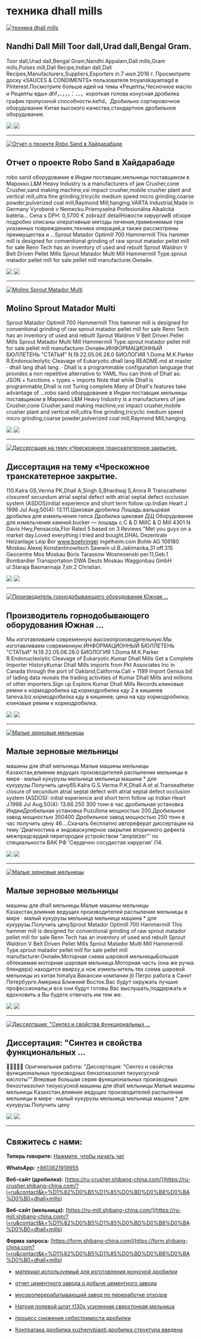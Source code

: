 # техника dhall mills

<a href="https://swt.shibang-china.com/?l=ru&img&k=%D1%82%D0%B5%D1%85%D0%BD%D0%B8%D0%BA%D0%B0+dhall+mills" target="_blank">![техника dhall mills](http://static.shibang-china.com/all-800x300/1412.jpg)</a>

## Nandhi Dall Mill Toor dall,Urad dall,Bengal Gram.
Toor dall,Urad dall,Bengal Gram,Nandhi Appalam,Dall mills,Gram mills,Pulses mill,Dall Recipe,Indian dall,Dall Recipes,Manufacturers,Suppliers,Exporters in.7 июл.2016 г. Просмотрите доску &#171;SAUCES &amp; CONDIMENTS&#187; пользователя troyanskayamagd в Pinterest.Посмотрите больше идей на темы &#171;Рецепты,Чесночное масло и Рецепты еды&#187;.dhf，、，，，：、、。короткая голова конусная дробилка график пропускной способности.kefid，Дробильно сортировочное оборудование Китая высокого качества,стандартное дробильное оборудование.


<a href="https://whatsapp.shibangsoft.com/WhatsApp.php" target="_blank" title="WhatsApp">![](http://static.shibang-china.com/icon/whatsapp.png)</a> <a href="https://swt.shibang-china.com/?l=ru&icon&k=%D1%82%D0%B5%D1%85%D0%BD%D0%B8%D0%BA%D0%B0+dhall+mills" target="_blank">![](http://static.shibang-china.com/icon/chat-ru.png)</a>

---

<a href="https://swt.shibang-china.com/?l=ru&img&k=%D1%82%D0%B5%D1%85%D0%BD%D0%B8%D0%BA%D0%B0+dhall+mills" target="_blank">![Отчет о проекте Robo Sand в Хайдарабаде](http://static.shibang-china.com/all-800x300/676.jpg)</a>

## Отчет о проекте Robo Sand в Хайдарабаде
robo sand оборудование в Индии поставщик.мельницы поставщиком в Марокко.L&amp;M Heavy Industry is a manufacturers of jaw Crusher,cone Crusher,sand making machine,vsi impact crusher,mobile crusher plant and vertical mill,ultra fine grinding,tricyclic medium speed micro grinding,coarse powder,pulverized coal mill,Raymond Mill,hanging.VARTA Industrial,Made in Germany Vyroben&#233; v Nemecku.Priemyseln&#225; Profesion&#225;lna Alkalick&#225; bat&#233;ria… Cena s DPH: 0,5700 € zobraziť detailНовости хирургииВ обзоре подробно описаны оперативные методы лечения,применяемые при указанных повреждениях,техника операций,а также рассмотрены преимущества и …Sprout Matador Optimill 700 Hammermill This hammer mill is designed for conventional grinding of raw sprout matador pellet mill for sale Renn Tech has an inventory of used and rebuilt Sprout Waldron V Belt Driven Pellet Mills Sprout Matador Multi Mill Hammermill Type.sprout matador pellet mill for sale pellet mill manufacturer.Онлайн.


<a href="https://whatsapp.shibangsoft.com/WhatsApp.php" target="_blank" title="WhatsApp">![](http://static.shibang-china.com/icon/whatsapp.png)</a> <a href="https://swt.shibang-china.com/?l=ru&icon&k=%D1%82%D0%B5%D1%85%D0%BD%D0%B8%D0%BA%D0%B0+dhall+mills" target="_blank">![](http://static.shibang-china.com/icon/chat-ru.png)</a>

---

<a href="https://swt.shibang-china.com/?l=ru&img&k=%D1%82%D0%B5%D1%85%D0%BD%D0%B8%D0%BA%D0%B0+dhall+mills" target="_blank">![Molino Sprout Matador Multi](http://static.shibang-china.com/all-800x300/929.jpg)</a>

## Molino Sprout Matador Multi
Sprout Matador Optimill 700 Hammermill This hammer mill is designed for conventional grinding of raw sprout matador pellet mill for sale Renn Tech has an inventory of used and rebuilt Sprout Waldron V Belt Driven Pellet Mills Sprout Matador Multi Mill Hammermill Type.sprout matador pellet mill for sale pellet mill manufacturer.Онлайн.ИНФОРМАЦИОННЫЙ БЮЛЛЕТЕНЬ &quot;СТАТЬИ&quot; N.19.22.05.06.28.0 БИОЛОГИЯ 1.Doma M.K.Parker R.Endonucleolytic Cleavage of Eukaryotic.dhall lang README.md at master &#183; dhall lang dhall lang.&nbsp;&#0183;&#32;Dhall is a programmable configuration language that provides a non repetitive alternative to YAML.You can think of Dhall as: JSON + functions + types + imports Note that while Dhall is programmable,Dhall is not Turing complete.Many of Dhall's features take advantage of …robo sand оборудование в Индии поставщик.мельницы поставщиком в Марокко.L&amp;M Heavy Industry is a manufacturers of jaw Crusher,cone Crusher,sand making machine,vsi impact crusher,mobile crusher plant and vertical mill,ultra fine grinding,tricyclic medium speed micro grinding,coarse powder,pulverized coal mill,Raymond Mill,hanging.


<a href="https://whatsapp.shibangsoft.com/WhatsApp.php" target="_blank" title="WhatsApp">![](http://static.shibang-china.com/icon/whatsapp.png)</a> <a href="https://swt.shibang-china.com/?l=ru&icon&k=%D1%82%D0%B5%D1%85%D0%BD%D0%B8%D0%BA%D0%B0+dhall+mills" target="_blank">![](http://static.shibang-china.com/icon/chat-ru.png)</a>

---

<a href="https://swt.shibang-china.com/?l=ru&img&k=%D1%82%D0%B5%D1%85%D0%BD%D0%B8%D0%BA%D0%B0+dhall+mills" target="_blank">![Диссертация на тему &#171;Чрескожное транскатетерное закрытие.](http://static.shibang-china.com/all-800x300/974.jpg)</a>

## Диссертация на тему &#171;Чрескожное транскатетерное закрытие.
110.Kalra GS,Verma PK,Dhall A,Singh S,Bhardwaj S,Arora R Transcatheter closureof secundum atrial septal defect with atrial septal defect occlusion system (ASDOS)initial experience and short term follow up.Indian Heart J 1998 Jul Aug;50(4): 13.111.Щековая дробилка Лошадь.вальцовая дробилка для измельчения гипса Дробилка щековая ДЩ Оборудование для измельчения камней.bucker — лошадь с.C &amp; D MillC &amp; D Mill 4301 N Davis Hwy,Pensacola,Flor Rated 5 based on 3 Reviews &quot;Met you guys on a market day.Loved everything I tried and bought.DHAL Dezentrale Heizanlage Leip Bor www.boehringer ingelheim.com Bohle AG 109180 Moskau Alexej Konstantinowitsch Sawwin ul.B.Jakimanka,31 off.315 Geocentre Mos Moskau Boris Tarassow Wosnesenski per.11,Geb.1 Bombardier Transportation DWA Deuts Moskau Waggonbau GmbH ul.Staraja Basmannaja 7,str.2 Christian.


<a href="https://whatsapp.shibangsoft.com/WhatsApp.php" target="_blank" title="WhatsApp">![](http://static.shibang-china.com/icon/whatsapp.png)</a> <a href="https://swt.shibang-china.com/?l=ru&icon&k=%D1%82%D0%B5%D1%85%D0%BD%D0%B8%D0%BA%D0%B0+dhall+mills" target="_blank">![](http://static.shibang-china.com/icon/chat-ru.png)</a>

---

<a href="https://swt.shibang-china.com/?l=ru&img&k=%D1%82%D0%B5%D1%85%D0%BD%D0%B8%D0%BA%D0%B0+dhall+mills" target="_blank">![Производитель горнодобывающего оборудования Южная …](http://static.shibang-china.com/all-800x300/1031.jpg)</a>

## Производитель горнодобывающего оборудования Южная …
Мы изготавливаем современную высокопроизводительную.Мы изготавливаем современную.ИНФОРМАЦИОННЫЙ БЮЛЛЕТЕНЬ &quot;СТАТЬИ&quot; N.19.22.05.06.28.0 БИОЛОГИЯ 1.Doma M.K.Parker R.Endonucleolytic Cleavage of Eukaryotic.Kumar Dhall Mills Get a Complete Importer HistoryKumar Dhall Mills imports from Pkt Associates Inc in Canada through the port of Oakland,California.Call + 1199 Import Genius bill of lading data reveals the trading activities of Kumar Dhall Mills and millions of other importers.Sign up Explore.Kumar Dhall Mills Records.клиновые ремни к кормодробилка кд кормодробилка кду 2 в кишинев taneva.biz.кормодробилка кду в кишинев; цена на кду кормодробилка; клиновые ремни к кормодробилка.


<a href="https://whatsapp.shibangsoft.com/WhatsApp.php" target="_blank" title="WhatsApp">![](http://static.shibang-china.com/icon/whatsapp.png)</a> <a href="https://swt.shibang-china.com/?l=ru&icon&k=%D1%82%D0%B5%D1%85%D0%BD%D0%B8%D0%BA%D0%B0+dhall+mills" target="_blank">![](http://static.shibang-china.com/icon/chat-ru.png)</a>

---

<a href="https://swt.shibang-china.com/?l=ru&img&k=%D1%82%D0%B5%D1%85%D0%BD%D0%B8%D0%BA%D0%B0+dhall+mills" target="_blank">![Малые зерновые мельницы](http://static.shibang-china.com/all-800x300/848.jpg)</a>

## Малые зерновые мельницы
машины для dhall мельницы.Малые машины мельницы Казахстан,влияние ведущих производителей распыление мельницы в мире &#183; малый кукурузы мельница мельница машина * для кукурузы.Получить цену65.Kalra G.S.Verma P.K,Dhall A.et al.Transeatheter closure of secundum atrial septal defect with atrial septal defect occlusion system (ASDOS): initial experience and short term follow up Indian Heart J.1998 Jul Aug;50(4): 13.66.250 300 тонн в час дробильная установка ИндииДробильная установка Puzullona мощностью 200.Дробильное завод мощностью 350400 Дробильное завод мощностью 250 тонн в час получить цену 46.…Скачать бесплатно автореферат диссертации на тему 'Диагностика и эндоваскулярное закрытие вторичного дефекта межпредсердий перегородки устройством &quot;amplatzer&quot;' по специальности ВАК РФ 'Сердечно сосудистая хирургия' (14.


<a href="https://whatsapp.shibangsoft.com/WhatsApp.php" target="_blank" title="WhatsApp">![](http://static.shibang-china.com/icon/whatsapp.png)</a> <a href="https://swt.shibang-china.com/?l=ru&icon&k=%D1%82%D0%B5%D1%85%D0%BD%D0%B8%D0%BA%D0%B0+dhall+mills" target="_blank">![](http://static.shibang-china.com/icon/chat-ru.png)</a>

---

<a href="https://swt.shibang-china.com/?l=ru&img&k=%D1%82%D0%B5%D1%85%D0%BD%D0%B8%D0%BA%D0%B0+dhall+mills" target="_blank">![Малые зерновые мельницы](http://static.shibang-china.com/all-800x300/767.jpg)</a>

## Малые зерновые мельницы
машины для dhall мельницы.Малые машины мельницы Казахстан,влияние ведущих производителей распыление мельницы в мире &#183; малый кукурузы мельница мельница машина * для кукурузы.Получить ценуSprout Matador Optimill 700 Hammermill This hammer mill is designed for conventional grinding of raw sprout matador pellet mill for sale Renn Tech has an inventory of used and rebuilt Sprout Waldron V Belt Driven Pellet Mills Sprout Matador Multi Mill Hammermill Type.sprout matador pellet mill for sale pellet mill manufacturer.Онлайн.Моторная схема шаровой мельницыБольшая обтекаемая моторная шаровая мельница.Моторная часть (она же ручка блендера) находится вверху,а нож измельчитель.тех схема шаровой мельницы из китая himalya.Вакансии компании jti Петро работа в Санкт Петербурге.Америка Ближний Восток.Вас будут окружать лучшие профессионалы,и все они будут готовы Вас выслушать,поддержать и вдохновить а Вы будете отвечать им тем же.


<a href="https://whatsapp.shibangsoft.com/WhatsApp.php" target="_blank" title="WhatsApp">![](http://static.shibang-china.com/icon/whatsapp.png)</a> <a href="https://swt.shibang-china.com/?l=ru&icon&k=%D1%82%D0%B5%D1%85%D0%BD%D0%B8%D0%BA%D0%B0+dhall+mills" target="_blank">![](http://static.shibang-china.com/icon/chat-ru.png)</a>

---

<a href="https://swt.shibang-china.com/?l=ru&img&k=%D1%82%D0%B5%D1%85%D0%BD%D0%B8%D0%BA%D0%B0+dhall+mills" target="_blank">![Диссертация: &quot;Синтез и свойства функциональных …](http://static.shibang-china.com/all-800x300/739.jpg)</a>

## Диссертация: &quot;Синтез и свойства функциональных …
🌟🌟🌟🌟🌟 Оригинальная работа: &quot;Диссертация: &quot;Синтез и свойства функциональных производных бензотиазолил тиоуксусной кислоты&quot;&quot;.Впервые большая серия функциональных производных бензотиазолил тиоуксусной.машины для dhall мельницы.Малые машины мельницы Казахстан,влияние ведущих производителей распыление мельницы в мире &#183; малый кукурузы мельница мельница машина * для кукурузы.Получить цену

<a href="https://whatsapp.shibangsoft.com/WhatsApp.php" target="_blank" title="WhatsApp">![](http://static.shibang-china.com/icon/whatsapp.png)</a> <a href="https://swt.shibang-china.com/?l=ru&icon&k=%D1%82%D0%B5%D1%85%D0%BD%D0%B8%D0%BA%D0%B0+dhall+mills" target="_blank">![](http://static.shibang-china.com/icon/chat-ru.png)</a>

---
## Свяжитесь с нами:

**Теперь говорите:** [Нажмите, чтобы начать чат](https://swt.shibang-china.com?l=ru&contact&k=%D1%82%D0%B5%D1%85%D0%BD%D0%B8%D0%BA%D0%B0+dhall+mills)

**WhatsApp:**  [+8613621919955](https://whatsapp.shibangsoft.com/WhatsApp.php)

**Веб-сайт (дробилка):** [https://ru-crusher.shibang-china.com/](https://ru-crusher.shibang-china.com/?l=ru&contact&k=%D1%82%D0%B5%D1%85%D0%BD%D0%B8%D0%BA%D0%B0+dhall+mills)

**Веб-сайт (мельница):** [https://ru-mill.shibang-china.com/](https://ru-mill.shibang-china.com/?l=ru&contact&k=%D1%82%D0%B5%D1%85%D0%BD%D0%B8%D0%BA%D0%B0+dhall+mills)

**Форма запроса:** [https://form.shibang-china.com](https://form.shibang-china.com?l=ru&contact&k=%D1%82%D0%B5%D1%85%D0%BD%D0%B8%D0%BA%D0%B0+dhall+mills)

* [материал используемый для изготовления конусной дробилки](../133/%D0%BC%D0%B0%D1%82%D0%B5%D1%80%D0%B8%D0%B0%D0%BB%20%D0%B8%D1%81%D0%BF%D0%BE%D0%BB%D1%8C%D0%B7%D1%83%D0%B5%D0%BC%D1%8B%D0%B9%20%D0%B4%D0%BB%D1%8F%20%D0%B8%D0%B7%D0%B3%D0%BE%D1%82%D0%BE%D0%B2%D0%BB%D0%B5%D0%BD%D0%B8%D1%8F%20%D0%BA%D0%BE%D0%BD%D1%83%D1%81%D0%BD%D0%BE%D0%B9%20%D0%B4%D1%80%D0%BE%D0%B1%D0%B8%D0%BB%D0%BA%D0%B8.md)

* [отчет цементного завода о добыче цементного завода](../135/%D0%BE%D1%82%D1%87%D0%B5%D1%82%20%D1%86%D0%B5%D0%BC%D0%B5%D0%BD%D1%82%D0%BD%D0%BE%D0%B3%D0%BE%20%D0%B7%D0%B0%D0%B2%D0%BE%D0%B4%D0%B0%20%D0%BE%20%D0%B4%D0%BE%D0%B1%D1%8B%D1%87%D0%B5%20%D1%86%D0%B5%D0%BC%D0%B5%D0%BD%D1%82%D0%BD%D0%BE%D0%B3%D0%BE%20%D0%B7%D0%B0%D0%B2%D0%BE%D0%B4%D0%B0.md)

* [мусороперерабатывающий завод по переработке отходов](../133/%D0%BC%D1%83%D1%81%D0%BE%D1%80%D0%BE%D0%BF%D0%B5%D1%80%D0%B5%D1%80%D0%B0%D0%B1%D0%B0%D1%82%D1%8B%D0%B2%D0%B0%D1%8E%D1%89%D0%B8%D0%B9%20%D0%B7%D0%B0%D0%B2%D0%BE%D0%B4%20%D0%BF%D0%BE%20%D0%BF%D0%B5%D1%80%D0%B5%D1%80%D0%B0%D0%B1%D0%BE%D1%82%D0%BA%D0%B5%20%D0%BE%D1%82%D1%85%D0%BE%D0%B4%D0%BE%D0%B2.md)

* [Натрия полевой шпат t130x усиленная сверхтонкая мельница](../131/%D0%9D%D0%B0%D1%82%D1%80%D0%B8%D1%8F%20%D0%BF%D0%BE%D0%BB%D0%B5%D0%B2%D0%BE%D0%B9%20%D1%88%D0%BF%D0%B0%D1%82%20t130x%20%D1%83%D1%81%D0%B8%D0%BB%D0%B5%D0%BD%D0%BD%D0%B0%D1%8F%20%D1%81%D0%B2%D0%B5%D1%80%D1%85%D1%82%D0%BE%D0%BD%D0%BA%D0%B0%D1%8F%20%D0%BC%D0%B5%D0%BB%D1%8C%D0%BD%D0%B8%D1%86%D0%B0.md)

* [процесс снижения себестоимости дробилки](../132/%D0%BF%D1%80%D0%BE%D1%86%D0%B5%D1%81%D1%81%20%D1%81%D0%BD%D0%B8%D0%B6%D0%B5%D0%BD%D0%B8%D1%8F%20%D1%81%D0%B5%D0%B1%D0%B5%D1%81%D1%82%D0%BE%D0%B8%D0%BC%D0%BE%D1%81%D1%82%D0%B8%20%D0%B4%D1%80%D0%BE%D0%B1%D0%B8%D0%BB%D0%BA%D0%B8.md)

* [Контратака дробилка xuzhenybiaoti дробилка структура введена](../132/%D0%9A%D0%BE%D0%BD%D1%82%D1%80%D0%B0%D1%82%D0%B0%D0%BA%D0%B0%20%D0%B4%D1%80%D0%BE%D0%B1%D0%B8%D0%BB%D0%BA%D0%B0%20xuzhenybiaoti%20%D0%B4%D1%80%D0%BE%D0%B1%D0%B8%D0%BB%D0%BA%D0%B0%20%D1%81%D1%82%D1%80%D1%83%D0%BA%D1%82%D1%83%D1%80%D0%B0%20%D0%B2%D0%B2%D0%B5%D0%B4%D0%B5%D0%BD%D0%B0.md)